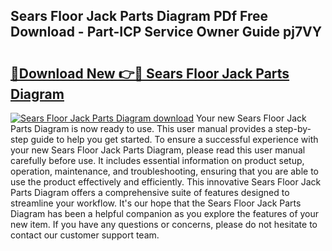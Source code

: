 ## Sears Floor Jack Parts Diagram PDf Free Download - Part-ICP Service Owner Guide pj7VY

# <h2><a href="http://dflk7c.blite.top/?on=Sears+Floor+Jack+Parts+Diagram">🔗Download New 👉🔴 Sears Floor Jack Parts Diagram</a></h2>

[![Sears Floor Jack Parts Diagram download](https://i.imgur.com/lujVjoI.png)](http://dflk7c.blite.top/?on=Sears+Floor+Jack+Parts+Diagram)
Your new Sears Floor Jack Parts Diagram is now ready to use. This user manual provides a step-by-step guide to help you get started. To ensure a successful experience with your new Sears Floor Jack Parts Diagram, please read this user manual carefully before use. It includes essential information on product setup, operation, maintenance, and troubleshooting, ensuring that you are able to use the product effectively and efficiently. This innovative Sears Floor Jack Parts Diagram offers a comprehensive suite of features designed to streamline your workflow. It's our hope that the Sears Floor Jack Parts Diagram has been a helpful companion as you explore the features of your new item. If you have any questions or concerns, please do not hesitate to contact our customer support team.
